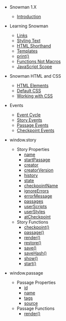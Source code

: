 * Snowman 1.X
  * [Introduction](/1/)

* Learning Snowman
  * [Links](/1/learning/links.md)
  * [Styling Text](/1/learning/text.md)
  * [HTML Shorthand](/1/learning/markup.md)
  * [Templates](/1/learning/template.md)
  * [print()](/1/learning/print.md)
  * [Functions Not Macros](/1/learning/functions.md)
  * [JavaScript Scope](/1/learning/scope.md)

* Snowman HTML and CSS
  * [HTML Elements](/1/htmlandcss/elements.md)
  * [Default CSS](/1/htmlandcss/default_css.md)
  * [Working with CSS](/1/htmlandcss/workingwithcss.md)

* Events
  * [Event Cycle](/1/events/event_cycle.md)
  * [Story Events](/1/events/story_events.md)
  * [Passage Events](/1/events/passage_events.md)
  * [Checkpoint Events](/1/events/checkpoint_events.md)

* window.story
  * Story Properties
    * [name](/1/window_story/properties/name.md)
    * [startPassage](/1/window_story/properties/startPassage.md)
    * [creator](/1/window_story/properties/creator.md)
    * [creatorVersion](/1/window_story/properties/creatorVersion.md)
    * [history](/1/window_story/properties/history.md)
    * [state](/1/window_story/properties/state.md)
    * [checkpointName](/1/window_story/properties/checkpointName.md)
    * [ignoreErrors](/1/window_story/properties/ignoreErrors.md)
    * [errorMessage](/1/window_story/properties/errorMessage.md)
    * [passages](/1/window_story/properties/passages.md)
    * [userScripts](/1/window_story/properties/userScripts.md)
    * [userStyles](/1/window_story/properties/userStyles.md)
    * [atCheckpoint](/1/window_story/properties/atCheckpoint.md)
  * Story Functions
    * [checkpoint()](/1/window_story/functions/checkpoint.md)
    * [passage()](/1/window_story/functions/passage.md)
    * [render()](/1/window_story/functions/render.md)
    * [restore()](/1/window_story/functions/restore.md)
    * [save()](/1/window_story/functions/save.md)
    * [saveHash()](/1/window_story/functions/saveHash.md)
    * [show()](/1/window_story/functions/show.md)
    * [start()](/1/window_story/functions/start.md)

* window.passage
  * Passage Properties
    * [id](/1/window_passage/properties/id.md)
    * [name](/1/window_passage/properties/name.md)
    * [tags](/1/window_passage/properties/tags.md)
    * [source](/1/window_passage/properties/source.md)
  * Passage Functions
    * [render()](/1/window_passage/functions/render.md)
